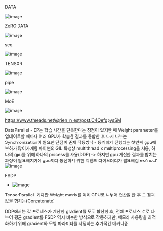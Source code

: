 DATA 

![image](https://github.com/jinuk0211/llm_project/assets/150532431/a04f0f7d-5a4c-402c-8d3f-833c16c10305)

ZeRO DATA

![image](https://github.com/jinuk0211/llm_project/assets/150532431/016e4b65-bcc2-476a-a4ef-850622d07164)

seq

![image](https://github.com/jinuk0211/llm_project/assets/150532431/91fe2a6c-82e3-4e72-b46d-4b766890af9a)

TENSOR

![image](https://github.com/jinuk0211/llm_project/assets/150532431/9ac7b9cb-3681-4c0a-bd4c-0052c42fd43c)

pipe 

![image](https://github.com/jinuk0211/llm_project/assets/150532431/bc8c1451-ed0e-48b2-ae71-7f574f34b954)

MoE

![image](https://github.com/jinuk0211/llm_project/assets/150532431/8d0c1c52-cfd3-4615-8e31-a1c72fa37e52)

https://www.threads.net/@rien_n_est/post/C4QefgpysSM

DataParallel - DP는 학습 시간을 단축한다는 장점이 있지만 매 Weight parameter를 업데이트할 때마다 여러 GPU가 학습한 결과를 종합한 후 다시 나누는 Synchronization이 필요한 단점이 존재
작동방식 - 동기화가 진행되는 첫번째 gpu에 부하가 많이가게됨
파이썬의 GIL 특성상 multithread x 
multiprocessing을 사용, 하나의 gpu를 위해 하나의 process를 사용(DDP) ->
하지만 gpu 계산한 결과를 합치는 과정이 필요해지기에 gpu끼리 통신하기 위한 백엔드 라이브러리가 필요해짐 ex)'nccl'
![image](https://github.com/jinuk0211/llm_project/assets/150532431/46fee905-20c0-42de-892b-83a3970710b8)

FSDP 

- ![image](https://github.com/jinuk0211/llm_project/assets/150532431/55edd15d-9d79-433b-853b-dc92ddd98875)


TensorParallel -커다란 Weight matrix를 여러 GPU로 나누어 연산을 한 후 그 결과값을 합치는(Concatenate)

DDP에서는 각 프로세스가 계산한 gradient를 모두 합산한 후, 전체 프로세스 수로 나누어 평균 gradient를 FSDP 역시 비슷한 방식으로 작동하지만, 메모리 사용량을 최적화하기 위해 gradient와 모델 파라미터를 샤딩하는 추가적인 메커니즘
